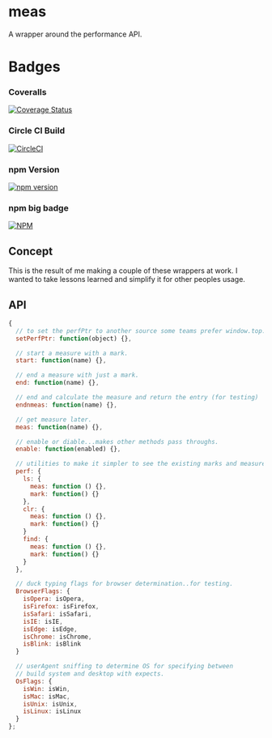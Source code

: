 # meas

A wrapper around the performance API.

# Badges

### Coveralls

[![Coverage Status](https://coveralls.io/repos/github/cbuteau/meas/badge.svg?branch=master)](https://coveralls.io/github/cbuteau/meas?branch=master)

### Circle CI Build

[![CircleCI](https://circleci.com/gh/cbuteau/meas.svg?style=svg)](https://circleci.com/gh/cbuteau/meas)

### npm Version

[![npm version](http://img.shields.io/npm/v/meas.svg?style=flat)](https://npmjs.org/package/meas "View this project on npm")


### npm big badge

[![NPM](https://nodei.co/npm/meas.png)](https://nodei.co/npm/meas/)

## Concept

This is the result of me making a couple of these wrappers at work.
I wanted to take lessons learned and simplify it for other peoples usage.

## API

```javascript
{
  // to set the perfPtr to another source some teams prefer window.top.performance.
  setPerfPtr: function(object) {},

  // start a measure with a mark.
  start: function(name) {},

  // end a measure with just a mark.
  end: function(name) {},

  // end and calculate the measure and return the entry (for testing)
  endnmeas: function(name) {},

  // get measure later.
  meas: function(name) {},

  // enable or diable...makes other methods pass throughs.
  enable: function(enabled) {},

  // utilities to make it simpler to see the existing marks and measures.
  perf: {
    ls: {
      meas: function () {},
      mark: function() {}
    },
    clr: {
      meas: function () {},
      mark: function() {}
    }
    find: {
      meas: function () {},
      mark: function() {}
    }
  },

  // duck typing flags for browser determination..for testing.
  BrowserFlags: {
    isOpera: isOpera,
    isFirefox: isFirefox,
    isSafari: isSafari,
    isIE: isIE,
    isEdge: isEdge,
    isChrome: isChrome,
    isBlink: isBlink  
  }

  // userAgent sniffing to determine OS for specifying between
  // build system and desktop with expects.
  OsFlags: {
    isWin: isWin,
    isMac: isMac,
    isUnix: isUnix,
    isLinux: isLinux    
  }
};

```
